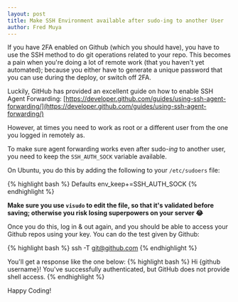 ```yaml
---
layout: post
title: Make SSH Environment available after sudo-ing to another User
author: Fred Muya
---
```


If you have 2FA enabled on Github (which you should have), you have to use the SSH method to do git operations related to your repo. This becomes a pain when you're doing a lot of remote work (that you haven't yet automated); because you either have to generate a unique password that you can use during the deploy, or switch off 2FA.

Luckily, GitHub has provided an excellent guide on how to enable SSH Agent Forwarding: [https://developer.github.com/guides/using-ssh-agent-forwarding/](https://developer.github.com/guides/using-ssh-agent-forwarding/)

However, at times you need to work as root or a different user from the one you logged in remotely as.

To make sure agent forwarding works even after sudo-_ing_ to another user, you need to keep the `SSH_AUTH_SOCK` variable available.

On Ubuntu, you do this by adding the following to your `/etc/sudoers` file:

{% highlight bash %}
Defaults        env_keep+=SSH_AUTH_SOCK
{% endhighlight %}

**Make sure you use `visudo` to edit the file, so that it's validated before saving; otherwise you risk losing superpowers on your server 😂**

Once you do this, log in & out again, and you should be able to access your Github repos using your key. You can do the test given by Github:

{% highlight bash %}
ssh -T git@github.com
{% endhighlight %}

You'll get a response like the one below:
{% highlight bash %}
Hi {github username}! You've successfully authenticated, but GitHub does not provide shell access.
{% endhighlight %}

Happy Coding!
